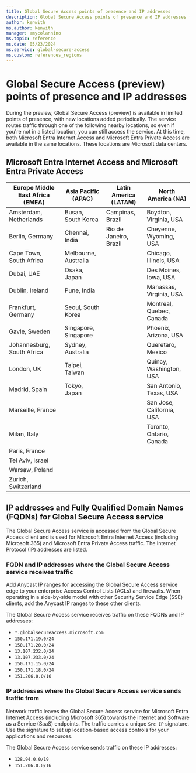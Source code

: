 ```yaml
---
title: Global Secure Access points of presence and IP addresses
description: Global Secure Access points of presence and IP addresses for Microsoft Entra Internet Access and Microsoft Entra Private Access.
author: kenwith
ms.author: kenwith
manager: amycolannino
ms.topic: reference
ms.date: 05/23/2024
ms.service: global-secure-access
ms.custom: references_regions
---
```

# Global Secure Access (preview) points of presence and IP addresses

During the preview, Global Secure Access (preview) is available in limited points of presence, with new locations added periodically. The service routes traffic through one of the following nearby locations, so even if you're not in a listed location, you can still access the service. At this time, both Microsoft Entra Internet Access and Microsoft Entra Private Access are available in the same locations. These locations are Microsoft data centers.

## Microsoft Entra Internet Access and Microsoft Entra Private Access

| Europe Middle East Africa (EMEA) | Asia Pacific (APAC)    | Latin America (LATAM)   | North America (NA) |
|         ---                      |      ---               |         ---             |       ---          |
| Amsterdam, Netherlands           | Busan, South Korea     | Campinas, Brazil        | Boydton, Virginia, USA |
| Berlin, Germany                  | Chennai, India         | Rio de Janeiro, Brazil  | Cheyenne, Wyoming, USA |
| Cape Town, South Africa          | Melbourne, Australia   |                         | Chicago, Illinois, USA |
| Dubai, UAE                       | Osaka, Japan           |                         | Des Moines, Iowa, USA |
| Dublin, Ireland                  | Pune, India            |                         | Manassas, Virginia, USA |
| Frankfurt, Germany               | Seoul, South Korea     |                         | Montreal, Quebec, Canada |
| Gavle, Sweden                    | Singapore, Singapore   |                         | Phoenix, Arizona, USA |
| Johannesburg, South Africa       | Sydney, Australia      |                         | Queretaro, Mexico |
| London, UK                       | Taipei, Taiwan         |                         | Quincy, Washington, USA |
| Madrid, Spain                    | Tokyo, Japan           |                         | San Antonio, Texas, USA |
| Marseille, France                |                        |                         | San Jose, California, USA |
| Milan, Italy                     |                        |                         | Toronto, Ontario, Canada |
| Paris, France                    |                        |                         |                          |
| Tel Aviv, Israel                 |                        |                         |                          |
| Warsaw, Poland                   |                        |                         |                          |
| Zurich, Switzerland              |                        |                         |                          |

## IP addresses and Fully Qualified Domain Names (FQDNs) for Global Secure Access service
The Global Secure Access service is accessed from the Global Secure Access client and is used for Microsoft Entra Internet Access (including Microsoft 365) and Microsoft Entra Private Access traffic. The Internet Protocol (IP) addresses are listed.

### FQDN and IP addresses where the Global Secure Access service receives traffic
Add Anycast IP ranges for accessing the Global Secure Access service edge to your enterprise Access Control Lists (ACLs) and firewalls. When operating in a side-by-side model with other Security Service Edge (SSE) clients, add the Anycast IP ranges to these other clients.
 
The Global Secure Access service receives traffic on these FQDNs and IP addresses:
- `*.globalsecureaccess.microsoft.com`
- `150.171.19.0/24`
- `150.171.20.0/24`
- `13.107.232.0/24`
- `13.107.233.0/24`
- `150.171.15.0/24`
- `150.171.18.0/24`
- `151.206.0.0/16`
 
### IP addresses where the Global Secure Access service sends traffic from
Network traffic leaves the Global Secure Access service for Microsoft Entra Internet Access (including Microsoft 365) towards the internet and Software as a Service (SaaS) endpoints. The traffic carries a unique `Src IP` signature. Use the signature to set up location-based access controls for your applications and resources.
 
The Global Secure Access service sends traffic on these IP addresses:
- `128.94.0.0/19`
- `151.206.0.0/16`
